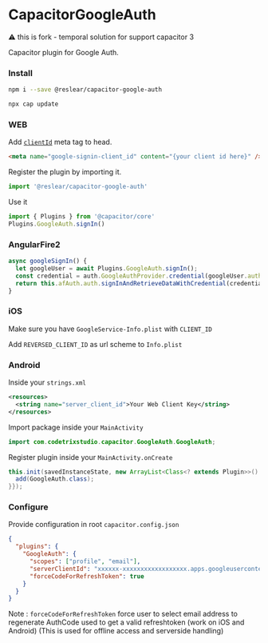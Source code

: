 # CapacitorGoogleAuth

⚠️ this is fork - temporal solution for support capacitor 3

Capacitor plugin for Google Auth.

### Install

```bash
npm i --save @reslear/capacitor-google-auth

npx cap update
```

### WEB

Add [`clientId`](https://developers.google.com/identity/sign-in/web/sign-in#specify_your_apps_client_id) meta tag to head.

```html
<meta name="google-signin-client_id" content="{your client id here}" />
```

Register the plugin by importing it.

```ts
import '@reslear/capacitor-google-auth'
```

Use it

```ts
import { Plugins } from '@capacitor/core'
Plugins.GoogleAuth.signIn()
```

### AngularFire2

```ts
async googleSignIn() {
  let googleUser = await Plugins.GoogleAuth.signIn();
  const credential = auth.GoogleAuthProvider.credential(googleUser.authentication.idToken);
  return this.afAuth.auth.signInAndRetrieveDataWithCredential(credential);
}
```

### iOS

Make sure you have `GoogleService-Info.plist` with `CLIENT_ID`

Add `REVERSED_CLIENT_ID` as url scheme to `Info.plist`

### Android

Inside your `strings.xml`

```xml
<resources>
  <string name="server_client_id">Your Web Client Key</string>
</resources>
```

Import package inside your `MainActivity`

```java
import com.codetrixstudio.capacitor.GoogleAuth.GoogleAuth;
```

Register plugin inside your `MainActivity.onCreate`

```java
this.init(savedInstanceState, new ArrayList<Class<? extends Plugin>>() {{
  add(GoogleAuth.class);
}});
```

### Configure

Provide configuration in root `capacitor.config.json`

```json
{
  "plugins": {
    "GoogleAuth": {
      "scopes": ["profile", "email"],
      "serverClientId": "xxxxxx-xxxxxxxxxxxxxxxxxx.apps.googleusercontent.com",
      "forceCodeForRefreshToken": true
    }
  }
}
```

Note : `forceCodeForRefreshToken` force user to select email address to regenerate AuthCode used to get a valid refreshtoken (work on iOS and Android) (This is used for offline access and serverside handling)
